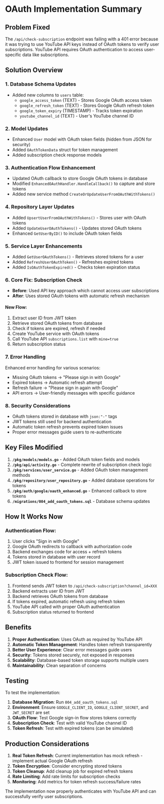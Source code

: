 # OAuth Implementation Summary

## Problem Fixed
The `/api/check-subscription` endpoint was failing with a 401 error because it was trying to use YouTube API keys instead of OAuth tokens to verify user subscriptions. YouTube API requires OAuth authentication to access user-specific data like subscriptions.

## Solution Overview

### 1. **Database Schema Updates**
- Added new columns to `users` table:
  - `google_access_token` (TEXT) - Stores Google OAuth access token
  - `google_refresh_token` (TEXT) - Stores Google OAuth refresh token  
  - `google_token_expiry` (TIMESTAMP) - Tracks token expiration
  - `youtube_channel_id` (TEXT) - User's YouTube channel ID

### 2. **Model Updates**
- Enhanced `User` model with OAuth token fields (hidden from JSON for security)
- Added `OAuthTokenData` struct for token management
- Added subscription check response models

### 3. **Authentication Flow Enhancement**
- Updated OAuth callback to store Google OAuth tokens in database
- Modified `EnhancedOAuthHandler.HandleCallback()` to capture and store tokens
- Added new service method `CreateOrUpdateUserFromOAuthWithTokens()`

### 4. **Repository Layer Updates**
- Added `UpsertUserFromOAuthWithTokens()` - Stores user with OAuth tokens
- Added `UpdateUserOAuthTokens()` - Updates stored OAuth tokens
- Enhanced `GetUserByID()` to include OAuth token fields

### 5. **Service Layer Enhancements**
- Added `GetUserOAuthTokens()` - Retrieves stored tokens for a user
- Added `RefreshUserOAuthToken()` - Refreshes expired tokens
- Added `IsOAuthTokenExpired()` - Checks token expiration status

### 6. **Core Fix: Subscription Check**
- **Before**: Used API key approach which cannot access user subscriptions
- **After**: Uses stored OAuth tokens with automatic refresh mechanism

#### New Flow:
1. Extract user ID from JWT token
2. Retrieve stored OAuth tokens from database
3. Check if tokens are expired, refresh if needed
4. Create YouTube service with OAuth tokens
5. Call YouTube API `subscriptions.list` with `mine=true`
6. Return subscription status

### 7. **Error Handling**
Enhanced error handling for various scenarios:
- Missing OAuth tokens → "Please sign in with Google"
- Expired tokens → Automatic refresh attempt
- Refresh failure → "Please sign in again with Google"
- API errors → User-friendly messages with specific guidance

### 8. **Security Considerations**
- OAuth tokens stored in database with `json:"-"` tags
- JWT tokens still used for backend authentication
- Automatic token refresh prevents expired token issues
- Proper error messages guide users to re-authenticate

## Key Files Modified

1. **`/pkg/models/models.go`** - Added OAuth token fields and models
2. **`/pkg/api/activity.go`** - Complete rewrite of subscription check logic
3. **`/pkg/services/user_service.go`** - Added OAuth token management methods
4. **`/pkg/repository/user_repository.go`** - Added database operations for tokens
5. **`/pkg/auth/google/oauth_enhanced.go`** - Enhanced callback to store tokens
6. **`/migrations/004_add_oauth_tokens.sql`** - Database schema updates

## How It Works Now

### Authentication Flow:
1. User clicks "Sign in with Google" 
2. Google OAuth redirects to callback with authorization code
3. Backend exchanges code for access + refresh tokens
4. Tokens stored in database with user record
5. JWT token issued to frontend for session management

### Subscription Check Flow:
1. Frontend sends JWT token to `/api/check-subscription?channel_id=XXX`
2. Backend extracts user ID from JWT
3. Backend retrieves OAuth tokens from database
4. If tokens expired, automatic refresh using refresh token
5. YouTube API called with proper OAuth authentication
6. Subscription status returned to frontend

## Benefits

1. **Proper Authentication**: Uses OAuth as required by YouTube API
2. **Automatic Token Management**: Handles token refresh transparently
3. **Better User Experience**: Clear error messages guide users
4. **Security**: Tokens stored securely, not exposed in responses
5. **Scalability**: Database-based token storage supports multiple users
6. **Maintainability**: Clean separation of concerns

## Testing

To test the implementation:

1. **Database Migration**: Run `004_add_oauth_tokens.sql`
2. **Environment**: Ensure `GOOGLE_CLIENT_ID`, `GOOGLE_CLIENT_SECRET`, and `JWT_SECRET` are set
3. **OAuth Flow**: Test Google sign-in flow stores tokens correctly
4. **Subscription Check**: Test with valid YouTube channel ID
5. **Token Refresh**: Test with expired tokens (can be simulated)

## Production Considerations

1. **Real Token Refresh**: Current implementation has mock refresh - implement actual Google OAuth refresh
2. **Token Encryption**: Consider encrypting stored tokens
3. **Token Cleanup**: Add cleanup job for expired refresh tokens
4. **Rate Limiting**: Add rate limits for subscription checks
5. **Monitoring**: Add metrics for token refresh success/failure rates

The implementation now properly authenticates with YouTube API and can successfully verify user subscriptions.